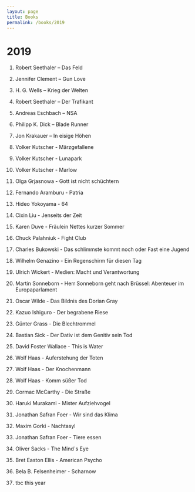 ```yaml
---
layout: page
title: Books
permalink: /books/2019
---
```

# 2019

1. Robert Seethaler – Das Feld 

1. Jennifer Clement – Gun Love 

1. H. G. Wells – Krieg der Welten 

1. Robert Seethaler – Der Trafikant 

1. Andreas Eschbach – NSA 

1. Philipp K. Dick – Blade Runner 

1. Jon Krakauer – In eisige Höhen 

1. Volker Kutscher - Märzgefallene 

1. Volker Kutscher - Lunapark 

1. Volker Kutscher - Marlow

1. Olga Grjasnowa - Gott ist nicht schüchtern

1. Fernando Aramburu - Patria

1. Hideo Yokoyama - 64

1. Cixin Liu - Jenseits der Zeit

1. Karen Duve - Fräulein Nettes kurzer Sommer

1. Chuck Palahniuk - Fight Club

1. Charles Bukowski - Das schlimmste kommt noch oder Fast eine Jugend

1. Wilhelm Genazino - Ein Regenschirm für diesen Tag

1. Ulrich Wickert - Medien: Macht und Verantwortung

1. Martin Sonneborn - Herr Sonneborn geht nach Brüssel: Abenteuer im Europaparlament

1. Oscar Wilde - Das Bildnis des Dorian Gray

1. Kazuo Ishiguro - Der begrabene Riese

1. Günter Grass - Die Blechtrommel

1. Bastian Sick - Der Dativ ist dem Genitiv sein Tod

1. David Foster Wallace - This is Water

1. Wolf Haas - Auferstehung der Toten

1. Wolf Haas - Der Knochenmann

1. Wolf Haas - Komm süßer Tod

1. Cormac McCarthy - Die Straße

1. Haruki Murakami - Mister Aufziehvogel

1. Jonathan Safran Foer - Wir sind das Klima

1. Maxim Gorki - Nachtasyl

1. Jonathan Safran Foer - Tiere essen

1. Oliver Sacks - The Mind´s Eye

1. Bret Easton Ellis - American Psycho

1. Bela B. Felsenheimer - Scharnow

1. tbc this year
